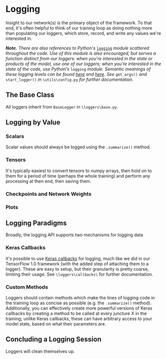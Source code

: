 # Logging
Insight to our network(s) is the primary object of the framework. To that end,
it's often helpful to think of our training loop as doing nothing more than
populating our loggers, which store, record, and write any values we're
interested in.

_**Note.** There are also references to Python's_
[`logging`](docs.python.org/3/library/logging) _module scattered throughout
the code. Use of this module is also encouraged, but serves a function
distinct from our loggers: when you're interested in the state or products of
the model, use one of our loggers; when you're interested in the state of the
code, use Python's_ `logging` _module. Semantic meanings of these logging
levels can be found [here](stackoverflow.com/questions/2031163) and
[here](ibm.com/support/knowledgecenter/en/SSEP7J_10.2.2/com.ibm.swg.ba.cognos.ug_rtm_wb.10.2.2.doc/c_n30e74).
See_ `get_args()` _and_ `start_logger()` _in_ `\utils\config.py` _for further
documentation._

## The Base Class
All loggers inherit from `BaseLogger` in `\loggers\base.py`.


## Logging by Value

### Scalars
Scalar values should always be logged using the `.summarize()` method.

### Tensors
It's typically easiest to convert tensors to numpy arrays, then hold on to
them for a period of time (perhaps the whole training) and perform any
processing at then end, then saving them.

### Checkpoints and Network Weights

### Plots


## Logging Paradigms
Broadly, the logging API supports two mechanisms for logging data

### Keras Callbacks
It's possible to use [Keras callbacks](https://www.tensorflow.org/api_docs/python/tf/keras/callbacks/Callback)
for logging, much like we did in our TensorFlow 1.0 framework (with the added
step of attaching them to a logger). These are easy to setup, but their
granularity is pretty coarse, limiting their usage. See `\loggers\callbacks\`
for further documentation.

### Custom Methods
Loggers should contain methods which make the lines of logging code in the
training loop as concise as possible (e.g. the `.summarize()` method).
Additionally, you can effectively create more powerful versions of Keras
callbacks by creating a method to be called at every juncture X in the
training; unlike Keras callbacks, these can have arbitrary access to your
model state, based on what their parameters are.


## Concluding a Logging Session

Loggers will clean themselves up.
